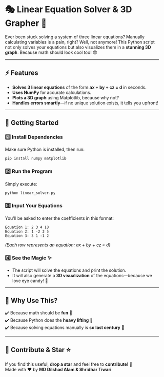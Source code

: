 # 🎭 Linear Equation Solver & 3D Grapher 🚀

Ever been stuck solving a system of three linear equations? Manually calculating variables is a pain, right? Well, not anymore! This Python script not only solves your equations but also visualizes them in a **stunning 3D graph**. Because math should look cool too! 😎

---

## ⚡ Features
- **Solves 3 linear equations** of the form **ax + by + cz = d** in seconds.
- **Uses NumPy** for accurate calculations.
- **Plots a 3D graph** using Matplotlib, because why not?
- **Handles errors smartly**—if no unique solution exists, it tells you upfront!

---

## 🚀 Getting Started

### 1️⃣ Install Dependencies
Make sure Python is installed, then run:
```bash
pip install numpy matplotlib
```

### 2️⃣ Run the Program
Simply execute:
```bash
python linear_solver.py
```

### 3️⃣ Input Your Equations
You'll be asked to enter the coefficients in this format:
```
Equation 1: 2 3 4 10  
Equation 2: 1 -2 3 5  
Equation 3: 3 1 -1 2  
```
_(Each row represents an equation: ax + by + cz = d)_

### 4️⃣ See the Magic ✨
- The script will solve the equations and print the solution.
- It will also generate a **3D visualization** of the equations—because we love eye candy! 🍭

---

## 🎯 Why Use This?
✔️ Because math should be **fun** 🎨  
✔️ Because Python does the **heavy lifting** 💪  
✔️ Because solving equations manually is **so last century** 🦖  

---

## 🤝 Contribute & Star ⭐
If you find this useful, **drop a star** and feel free to **contribute**! 🚀  
Made with ❤️ by **MD Dilshad Alam & Shridhar Tiwari**  
